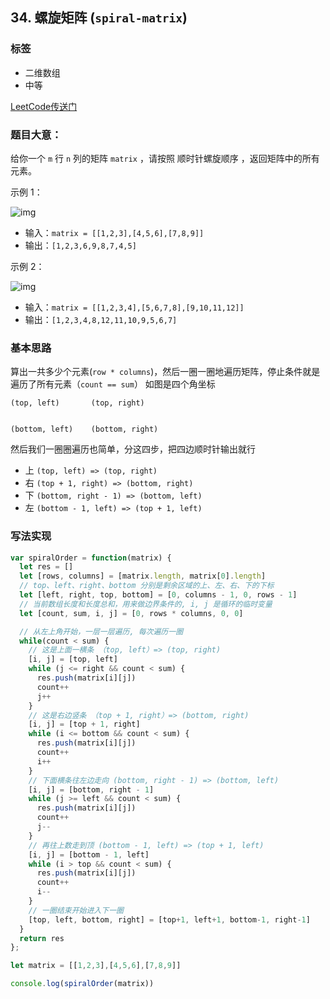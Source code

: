 ## 34. 螺旋矩阵 (`spiral-matrix`)
### 标签
* 二维数组
* 中等

[LeetCode传送门](https://leetcode-cn.com/problems/spiral-matrix/)

### 题目大意：
给你一个 `m` 行 `n` 列的矩阵 `matrix` ，请按照 顺时针螺旋顺序 ，返回矩阵中的所有元素。

示例 1：

![img](https://assets.leetcode.com/uploads/2020/11/13/spiral1.jpg)

* 输入：`matrix = [[1,2,3],[4,5,6],[7,8,9]]`
* 输出：`[1,2,3,6,9,8,7,4,5]`

示例 2：

![img](https://assets.leetcode.com/uploads/2020/11/13/spiral.jpg)

* 输入：`matrix = [[1,2,3,4],[5,6,7,8],[9,10,11,12]]`
* 输出：`[1,2,3,4,8,12,11,10,9,5,6,7]`

### 基本思路
算出一共多少个元素(`row * columns`)，然后一圈一圈地遍历矩阵，停止条件就是遍历了所有元素（`count == sum`） 如图是四个角坐标
```
(top, left)       (top, right)
        

(bottom, left)    (bottom, right)
```
然后我们一圈圈遍历也简单，分这四步，把四边顺时针输出就行
* 上 `(top, left) => (top, right)`
* 右 `(top + 1, right) => (bottom, right)`
* 下 `(bottom, right - 1) => (bottom, left)`
* 左 `(bottom - 1, left) => (top + 1, left)`

### 写法实现
```JavaScript
var spiralOrder = function(matrix) {
  let res = []
  let [rows, columns] = [matrix.length, matrix[0].length]
  // top、left、right、bottom 分别是剩余区域的上、左、右、下的下标
  let [left, right, top, bottom] = [0, columns - 1, 0, rows - 1]
  // 当前数组长度和长度总和，用来做边界条件的, i, j 是循环的临时变量
  let [count, sum, i, j] = [0, rows * columns, 0, 0]

  // 从左上角开始，一层一层遍历, 每次遍历一圈
  while(count < sum) {
    // 这是上面一横条 （top, left）=> (top, right)
    [i, j] = [top, left]
    while (j <= right && count < sum) {
      res.push(matrix[i][j])
      count++
      j++
    }
    // 这是右边竖条 （top + 1, right）=> (bottom, right)
    [i, j] = [top + 1, right]
    while (i <= bottom && count < sum) {
      res.push(matrix[i][j])
      count++
      i++
    }
    // 下面横条往左边走向 (bottom, right - 1) => (bottom, left)
    [i, j] = [bottom, right - 1]
    while (j >= left && count < sum) {
      res.push(matrix[i][j])
      count++
      j--
    }
    // 再往上数走到顶 (bottom - 1, left) => (top + 1, left)
    [i, j] = [bottom - 1, left]
    while (i > top && count < sum) {
      res.push(matrix[i][j])
      count++
      i--
    }
    // 一圈结束开始进入下一圈
    [top, left, bottom, right] = [top+1, left+1, bottom-1, right-1]
  }
  return res
};

let matrix = [[1,2,3],[4,5,6],[7,8,9]]

console.log(spiralOrder(matrix))
```